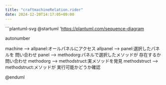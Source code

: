 ```yaml
---
title: "craftmachineRelation.rider"
date: 2024-12-20T14:17:05+09:00
---
```

﻿```plantuml-svg
@startuml
'https://plantuml.com/sequence-diagram

autonumber

machine --> allpanel:オールパネルにアクセス
allpanel --> panel:選択したパネルを
問い合わせ
panel --> methodorg:パネルで選択したメソッドが
存在するか問い合わせ
methodorg --> methodstruct:実メソッドを発見
methodstruct --> methodstruct:メソッドが
実行可能かどうか確認


@enduml
```

